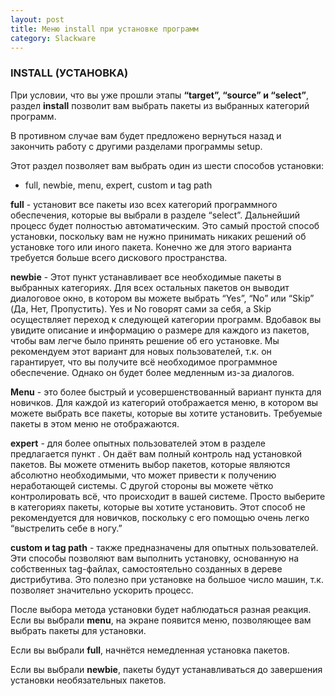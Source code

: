 ```yaml
---
layout: post
title: Меню install при установке программ
category: Slackware
---
```


### INSTALL (УСТАНОВКА)

При условии, что вы уже прошли этапы **“target”, “source” и “select”**, раздел **install** позволит вам выбрать пакеты из выбранных категорий программ. 

В противном случае вам будет предложено вернуться назад и закончить работу с другими разделами программы setup. 

Этот раздел позволяет вам выбрать один из шести способов установки:

- full, newbie, menu, expert, custom и tag path

**full** - установит все пакеты изо всех категорий программного обеспечения, которые вы выбрали в разделе “select”. Дальнейший процесс будет полностью автоматическим. Это самый простой способ установки, поскольку вам не нужно принимать никаких решений об установке того или иного пакета. Конечно же для этого варианта требуется больше всего дискового пространства.

**newbie** - Этот пункт устанавливает все необходимые пакеты в выбранных категориях. Для всех остальных пакетов он выводит диалоговое окно, в котором вы можете выбрать “Yes”, “No” или “Skip” (Да, Нет, Пропустить). Yes и No говорят сами за себя, а Skip осуществляет переход к следующей категории программ. Вдобавок вы увидите описание и информацию о размере для каждого из пакетов, чтобы вам легче было принять решение об его установке. Мы рекомендуем этот вариант для новых пользователей, т.к. он гарантирует, что вы получите всё необходимое программное обеспечение. Однако он будет более медленным из-за диалогов.

**Menu** - это более быстрый и усовершенствованный вариант пункта для новичков. Для каждой из категорий отображается меню, в котором вы можете выбрать все пакеты, которые вы хотите установить. Требуемые пакеты в этом меню не отображаются.

**expert** - для более опытных пользователей этом в разделе предлагается пункт . Он даёт вам полный контроль над установкой пакетов. Вы можете отменить выбор пакетов, которые являются абсолютно необходимыми, что может привести к получению неработающей системы. С другой стороны вы можете чётко контролировать всё, что происходит в вашей системе. Просто выберите в категориях пакеты, которые вы хотите установить. Этот способ не рекомендуется для новичков, поскольку с его помощью очень легко “выстрелить себе в ногу.”

**custom и tag path** -  также предназначены для опытных пользователей. Эти способы позволяют вам выполнить установку, основанную на собственных tag-файлах, самостоятельно созданных в дереве дистрибутива. Это полезно при установке на большое число машин, т.к. позволяет значительно ускорить процесс.

После выбора метода установки будет наблюдаться разная реакция. Если вы выбрали **menu**, на экране появится меню, позволяющее вам выбрать пакеты для установки. 

Если вы выбрали **full**, начнётся немедленная установка пакетов. 

Если вы выбрали **newbie**, пакеты будут устанавливаться до завершения установки необязательных пакетов.
